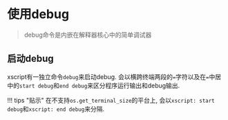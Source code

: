 # 使用debug
> debug命令是内嵌在解释器核心中的简单调试器

## 启动debug
xscript有一独立命令`debug`来启动debug. 会以横跨终端两段的`=`字符以及在`=`中居中的`start debug`和`end debug`来区分程序运行输出和debug输出.

!!! tips "贴示"
	在不支持`os.get_terminal_size`的平台上, 会以`xscript: start debug`和`xscript: end debug`来分隔.
